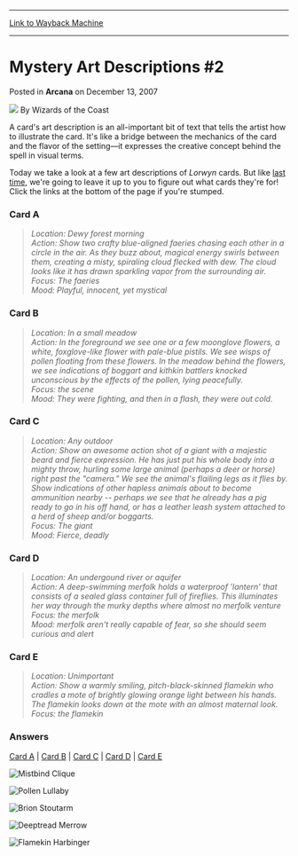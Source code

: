 
---
[Link to Wayback Machine](https://web.archive.org/web/20220118181000/https://magic.wizards.com/en/articles/archive/mystery-art-descriptions-2-2007-12-13)

[_metadata_:author]:- "Wizards of the Coast"
[_metadata_:description]:- "A card's art description is an all-important bit of text that tells the artist how to illustrate the card. It's like a bridge between the mechanics of the card and the flavor of the setting—it expresses the creative concept behind the spell in visual terms. Today we take a look at a few art descriptions of Lorwyn cards. But like last time, we're going to leave it up to you to"
[_metadata_:generator]:- "Drupal 7 (http://drupal.org)"
[_metadata_:node]:- "602951"
[_metadata_:publish_date]:- "2007-12-13"
[_metadata_:source]:- "div-main-content"
[_metadata_:title]:- "Mystery Art Descriptions #2"
[_metadata_:wayback_capture_timestamp]:- "2022-01-18 18:10:00"
[_metadata_:wayback_raw_url]:- "https://web.archive.org/web/20220118181000id_/https://magic.wizards.com/en/articles/archive/mystery-art-descriptions-2-2007-12-13"
[_metadata_:wayback_url]:- "https://magic.wizards.com/en/articles/archive/mystery-art-descriptions-2-2007-12-13"
---


Mystery Art Descriptions #2
===========================



 Posted in **Arcana**
 on December 13, 2007 






![](https://media.magic.wizards.com/styles/auth_small/public/images/person/wizards_author.jpg)
By Wizards of the Coast












A card's art description is an all-important bit of text that tells the artist how to illustrate the card. It's like a bridge between the mechanics of the card and the flavor of the setting—it expresses the creative concept behind the spell in visual terms.


Today we take a look at a few art descriptions of *Lorwyn* cards. But like [last time](/en/articles/archive/mystery-art-descriptions-2007-10-18), we're going to leave it up to you to figure out what cards they're for! Click the links at the bottom of the page if you're stumped.


### Card A



> *Location: Dewy forest morning*  
> *Action: Show two crafty blue-aligned faeries chasing each other in a circle in the air. As they buzz about, magical energy swirls between them, creating a misty, spiraling cloud flecked with dew. The cloud looks like it has drawn sparkling vapor from the surrounding air.*  
> *Focus: The faeries*  
> *Mood: Playful, innocent, yet mystical*


### Card B



> *Location: In a small meadow*  
> *Action: In the foreground we see one or a few moonglove flowers, a white, foxglove-like flower with pale-blue pistils. We see wisps of pollen floating from these flowers. In the meadow behind the flowers, we see indications of boggart and kithkin battlers knocked unconscious by the effects of the pollen, lying peacefully.*  
> *Focus: the scene*  
> *Mood: They were fighting, and then in a flash, they were out cold.*


### Card C



> *Location: Any outdoor*  
> *Action: Show an awesome action shot of a giant with a majestic beard and fierce expression. He has just put his whole body into a mighty throw, hurling some large animal (perhaps a deer or horse) right past the "camera." We see the animal's flailing legs as it flies by. Show indications of other hapless animals about to become ammunition nearby -- perhaps we see that he already has a pig ready to go in his off hand, or has a leather leash system attached to a herd of sheep and/or boggarts.*  
> *Focus: The giant*  
> *Mood: Fierce, deadly*


### Card D



> *Location: An undergound river or aquifer*  
> *Action: A deep-swimming merfolk holds a waterproof 'lantern' that consists of a sealed glass container full of fireflies. This illuminates her way through the murky depths where almost no merfolk venture*  
> *Focus: the merfolk*  
> *Mood: merfolk aren't really capable of fear, so she should seem curious and alert*


### Card E



> *Location: Unimportant*  
> *Action: Show a warmly smiling, pitch-black-skinned flamekin who cradles a mote of brightly glowing orange light between his hands. The flamekin looks down at the mote with an almost maternal look.*  
> *Focus: the flamekin*


### Answers


[Card A](javascript:void(0);) | [Card B](javascript:void(0);) | [Card C](javascript:void(0);) | [Card D](javascript:void(0);) | [Card E](javascript:void(0);)



![Mistbind Clique](http://gatherer.wizards.com/Handlers/Image.ashx?type=card&name=Mistbind+Clique)




![Pollen Lullaby](http://gatherer.wizards.com/Handlers/Image.ashx?type=card&name=Pollen+Lullaby)




![Brion Stoutarm](http://gatherer.wizards.com/Handlers/Image.ashx?type=card&name=Brion+Stoutarm)




![Deeptread Merrow](http://gatherer.wizards.com/Handlers/Image.ashx?type=card&name=Deeptread+Merrow)




![Flamekin Harbinger](http://gatherer.wizards.com/Handlers/Image.ashx?type=card&name=Flamekin+Harbinger)








